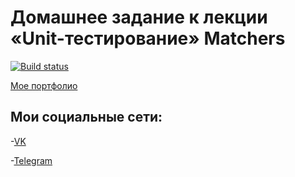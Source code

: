 # Домашнее задание к лекции «Unit-тестирование» Matchers

[![Build status](https://ci.appveyor.com/api/projects/status/dy2roue6nvahkrb4?svg=true)](https://ci.appveyor.com/project/Kiraradi/ajs-task-4-2-by-kiraradi)


[Мое портфолио](https://kiraradi.github.io/Portfolio/)

## Мои социальные сети:
-[VK](https://vk.com/thedomino2)

-[Telegram](https://t.me/Kiraradi)
